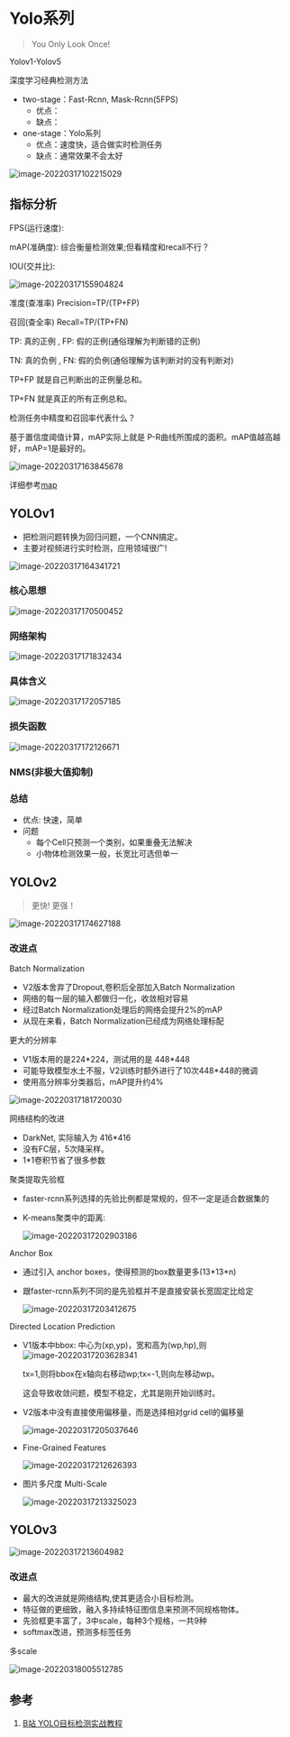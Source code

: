 # Yolo系列

> You Only Look Once!

Yolov1-Yolov5

深度学习经典检测方法

* two-stage：Fast-Rcnn, Mask-Rcnn(5FPS)
  * 优点：
  * 缺点：
* one-stage：Yolo系列
  * 优点：速度快，适合做实时检测任务
  * 缺点：通常效果不会太好

![image-20220317102215029](README.assets/image-20220317102215029.png)

## 指标分析

FPS(运行速度):

mAP(准确度): 综合衡量检测效果;但看精度和recall不行？

IOU(交并比):

![image-20220317155904824](README.assets/image-20220317155904824.png)



准度(查准率) Precision=TP/(TP+FP)     

召回(查全率) Recall=TP/(TP+FN)

TP: 真的正例 , FP: 假的正例(通俗理解为判断错的正例)

TN: 真的负例 , FN: 假的负例(通俗理解为该判断对的没有判断对)

TP+FP 就是自己判断出的正例量总和。

TP+FN 就是真正的所有正例总和。



检测任务中精度和召回率代表什么？

基于置信度阈值计算，mAP实际上就是 P-R曲线所围成的面积。mAP值越高越好，mAP=1是最好的。

![image-20220317163845678](README.assets/image-20220317163845678.png)

详细参考[map](https://sfyh.hnbdata.cn/aipath/cv/necessary/mAP.html)

## YOLOv1

* 把检测问题转换为回归问题，一个CNN搞定。
* 主要对视频进行实时检测，应用领域很广!

![image-20220317164341721](README.assets/image-20220317164341721.png)

### 核心思想

![image-20220317170500452](README.assets/image-20220317170500452.png)

### 网络架构

![image-20220317171832434](README.assets/image-20220317171832434.png)

### 具体含义

![image-20220317172057185](README.assets/image-20220317172057185.png)

### 损失函数

![image-20220317172126671](README.assets/image-20220317172126671.png)

### NMS(非极大值抑制)

### 总结

* 优点: 快速，简单
* 问题
  * 每个Cell只预测一个类别，如果重叠无法解决
  * 小物体检测效果一般，长宽比可选但单一

## YOLOv2

> 更快! 更强！

![image-20220317174627188](README.assets/image-20220317174627188.png)

### 改进点

Batch Normalization

* V2版本舍弃了Dropout,卷积后全部加入Batch Normalization
* 网络的每一层的输入都做归一化，收敛相对容易
* 经过Batch Normalization处理后的网络会提升2%的mAP
* 从现在来看，Batch Normalization已经成为网络处理标配

更大的分辨率

* V1版本用的是224\*224，测试用的是 448\*448
* 可能导致模型水土不服，V2训练时额外进行了10次448\*448的微调
* 使用高分辨率分类器后，mAP提升约4%

![image-20220317181720030](README.assets/image-20220317181720030.png)

网络结构的改进

* DarkNet, 实际输入为 416\*416
* 没有FC层，5次降采样。
* 1\*1卷积节省了很多参数

聚类提取先验框

* faster-rcnn系列选择的先验比例都是常规的，但不一定是适合数据集的

* K-means聚类中的距离:

  ![image-20220317202903186](README.assets/image-20220317202903186.png)

Anchor Box

* 通过引入 anchor boxes，使得预测的box数量更多(13\*13\*n)

* 跟faster-rcnn系列不同的是先验框并不是直接安装长宽固定比给定

  ![image-20220317203412675](README.assets/image-20220317203412675.png)

Directed Location Prediction

* V1版本中bbox: 中心为(xp,yp)，宽和高为(wp,hp),则![image-20220317203628341](README.assets/image-20220317203628341.png)

  tx=1,则将bbox在x轴向右移动wp;tx=-1,则向左移动wp。

  这会导致收敛问题，模型不稳定，尤其是刚开始训练时。

* V2版本中没有直接使用偏移量，而是选择相对grid cell的偏移量

  ![image-20220317205037646](README.assets/image-20220317205037646.png)

* Fine-Grained Features

  ![image-20220317212626393](README.assets/image-20220317212626393.png)

* 图片多尺度 Multi-Scale

  ![image-20220317213325023](README.assets/image-20220317213325023.png)

## YOLOv3

![image-20220317213604982](README.assets/image-20220317213604982.png)

### 改进点

* 最大的改进就是网络结构,使其更适合小目标检测。
* 特征做的更细致，融入多持续特征图信息来预测不同规格物体。
* 先验框更丰富了，3中scale，每种3个规格，一共9种
* softmax改进，预测多标签任务

多scale

![image-20220318005512785](README.assets/image-20220318005512785.png)

## 参考

1. [B站 YOLO目标检测实战教程](https://www.bilibili.com/video/BV1ha411r7cK)

